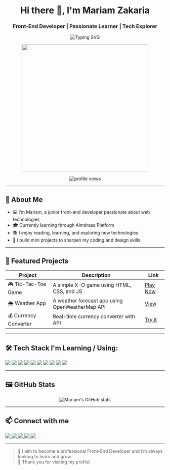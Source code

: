 <h1 align="center">Hi there 👋, I'm Mariam Zakaria</h1>
<h3 align="center">Front-End Developer | Passionate Learner | Tech Explorer</h3>

<p align="center">
  <img src="https://readme-typing-svg.demolab.com?font=Fira+Code&pause=1000&color=F75C7E&center=true&vCenter=true&width=435&lines=I'm+a+Junior+Frontend+Developer;Learning+Through+Almdrasa+Platform;Love+to+Build+and+Explore" alt="Typing SVG" />
</p>

<p align="center">
  <img src="https://media.giphy.com/media/qgQUggAC3Pfv687qPC/giphy.gif" width="400" />
</p>

<p align="center">
  <img src="https://komarev.com/ghpvc/?username=mariamzakaria754&label=Profile%20views&color=0e75b6&style=flat" alt="profile views" />
</p>

---

## 🧕 About Me

- 💻 I’m Mariam, a junior front-end developer passionate about web technologies  
- 🎓 Currently learning through Almdrasa Platform  
- 📚 I enjoy reading, learning, and exploring new technologies  
- 🧩 I build mini projects to sharpen my coding and design skills  

---

## 📁 Featured Projects

| Project | Description | Link |
|--------|-------------|------|
| 🎮 Tic-Tac-Toe Game | A simple X-O game using HTML, CSS, and JS | [Play Now](https://github.com/username/tic-tac-toe) |
| 🌦 Weather App | A weather forecast app using OpenWeatherMap API | [View](https://github.com/username/weather-app) |
| 💰 Currency Converter | Real-time currency converter with API | [Try it](https://github.com/username/currency-converter) |

---

## 🛠️ Tech Stack I'm Learning / Using:

<p align="left">
  <img src="https://img.shields.io/badge/HTML5-E34F26?style=flat&logo=html5&logoColor=white"/>
  <img src="https://img.shields.io/badge/CSS3-1572B6?style=flat&logo=css3&logoColor=white"/>
  <img src="https://img.shields.io/badge/JavaScript-F7DF1E?style=flat&logo=javascript&logoColor=black"/>
  <img src="https://img.shields.io/badge/React-20232A?style=flat&logo=react&logoColor=61DAFB"/>
  <img src="https://img.shields.io/badge/Bootstrap-563D7C?style=flat&logo=bootstrap&logoColor=white"/>
  <img src="https://img.shields.io/badge/Git-F05032?style=flat&logo=git&logoColor=white"/>
  <img src="https://img.shields.io/badge/GitHub-181717?style=flat&logo=github&logoColor=white"/>
  <img src="https://img.shields.io/badge/VS%20Code-007ACC?style=flat&logo=visual-studio-code&logoColor=white"/>
  <img src="https://img.shields.io/badge/Python-3776AB?style=flat&logo=python&logoColor=white"/>
  <img src="https://img.shields.io/badge/Java-007396?style=flat&logo=java&logoColor=white"/>
</p>

---

## 🖼 GitHub Stats

<p align="center">
  <img src="https://github-readme-stats.vercel.app/api?username=mariamzakaria754&show_icons=true&theme=tokyonight" alt="Mariam's GitHub stats" />
</p>

---

## 📫 Connect with me

<p align="left">
  <a href="mailto:mariamzakaria754@gmail.com" target="_blank">
    <img src="https://img.shields.io/badge/Gmail-D14836?style=for-the-badge&logo=gmail&logoColor=white"/>
  </a>
  <a href="https://www.linkedin.com/in/mariam-zakaria-b11139294" target="_blank">
    <img src="https://img.shields.io/badge/LinkedIn-0077B5?style=for-the-badge&logo=linkedin&logoColor=white"/>
  </a>
  <a href="https://github.com/mariamzakaria754" target="_blank">
    <img src="https://img.shields.io/badge/GitHub-181717?style=for-the-badge&logo=github&logoColor=white"/>
  </a>
  <a href="https://t.me/mariam_754" target="_blank">
    <img src="https://img.shields.io/badge/Telegram-2CA5E0?style=for-the-badge&logo=telegram&logoColor=white"/>
  </a>
  <a href="https://wa.me/201050481843" target="_blank">
    <img src="https://img.shields.io/badge/WhatsApp-25D366?style=for-the-badge&logo=whatsapp&logoColor=white"/>
  </a>
</p>

---

> 🎯 I aim to become a professional Front-End Developer and I’m always looking to learn and grow.  
> 💖 Thank you for visiting my profile!

